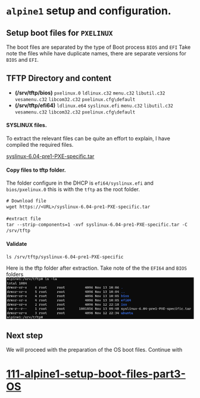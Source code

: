 # `alpine1` setup and configuration.

## Setup boot files for `PXELINUX`

The boot files are separated by the type of Boot process `BIOS` and `EFI`
Take note the files while have duplicate names, there are separate versions for `BIOS` and `EFI`.

## TFTP Directory and content

- **(/srv/tftp/bios)**
`pxelinux.0`
`ldlinux.c32`
`menu.c32`
`libutil.c32`
`vesamenu.c32`
`libcom32.c32`
`pxelinux.cfg\default`
- **(/srv/tftp/efi64)**
`ldlinux.e64`
`syslinux.efi`
`menu.c32`
`libutil.c32`
`vesamenu.c32`
`libcom32.c32`
`pxelinux.cfg\default`

#### SYSLINUX files.

To extract the relevant files can be quite an effort to explain, I have compiled the required files.

[syslinux-6.04-pre1-PXE-specific.tar](./syslinux-files/syslinux-6.04-pre1-PXE-specific.tar)


#### Copy files to tftp folder.
The folder configure in the DHCP is `efi64/syslinux.efi` and `bios/pxelinux.0` this is with the `tftp` as the root folder.
```
# Download file
wget https://<URL>/syslinux-6.04-pre1-PXE-specific.tar

#extract file 
tar --strip-components=1 -xvf syslinux-6.04-pre1-PXE-specific.tar -C /srv/tftp
```

#### Validate
```
ls /srv/tftp/syslinux-6.04-pre1-PXE-specific
```
Here is the tftp folder after extraction. Take note of the the `EFI64` and `BIOS` folders
![alt text](./screenshots/Alpine1-screenshots/tftp-folder-content.png)


## Next step

We will proceed with the preparation of the OS boot files.
Continue with 
# [111-alpine1-setup-boot-files-part3-OS](./111-alpine1-setup-boot-files-part3-OS.md)
